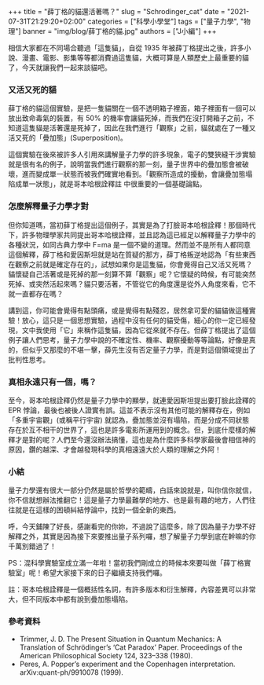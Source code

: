 +++
title = "薛丁格的貓還活著嗎？"
slug = "Schrodinger_cat"
date = "2021-07-31T21:29:20+02:00"
categories = ["科學小學堂"]
tags = ["量子力學", "物理"]
banner = "img/blog/薛丁格的貓.jpg"
authors = ["J小編"]
+++

相信大家都在不同場合聽過「這隻貓」，自從 1935 年被薛丁格提出之後，許多小說、漫畫、電影、影集等等都消費過這隻貓，大概可算是人類歷史上最重要的貓了，今天就讓我們一起來談貓吧。

### 又活又死的貓

薛丁格的貓這個實驗，是把一隻貓關在一個不透明箱子裡面，箱子裡面有一個可以放出致命毒氣的裝置，有 50% 的機率會讓貓死掉，而我們在沒打開箱子之前，不知道這隻貓是活著還是死掉了，因此在我們進行「觀察」之前，貓就處在了一種又活又死的「疊加態」(Superposition)。

這個實驗在後來被許多人引用來講解量子力學的許多現象，電子的雙狹縫干涉實驗就是很有名的例子，說明當我們進行觀察的那一刻，量子世界中的疊加態會被破壞，進而變成單一狀態而被我們確實地看到。「觀察所造成的擾動，會讓疊加態塌陷成單一狀態」，就是哥本哈根詮釋註 中很重要的一個基礎論點。

### 怎麼解釋量子力學才對

但你知道嗎，當初薛丁格提出這個例子，其實是為了打臉哥本哈根詮釋！那個時代下，許多物理學家共同提出哥本哈根詮釋，並且認為這已經足以解釋量子力學中的各種狀況，如同古典力學中 F=ma 是一個不變的道理。然而並不是所有人都同意這個解釋，薛丁格和愛因斯坦就是站在質疑的那方，薛丁格叛逆地認為「有些東西在觀察之前就是確定存在的」，試想如果你是這隻貓，你會覺得自己又活又死嗎？貓懷疑自己活著或是死掉的那一刻算不算「觀察」呢？它懷疑的時候，有可能突然死掉、或突然活起來嗎？貓只要活著，不管從它的角度還是從外人角度來看，它不就一直都存在嗎？

講到這，你可能會覺得有點頭痛，或是覺得有點殘忍，居然拿可愛的貓貓做這種實驗！放心，這只是一個思想實驗，過程中沒有任何的貓受傷，細心的你一定已經發現，文中我使用「它」來稱作這隻貓，因為它從來就不存在。但薛丁格提出了這個例子讓人們思考，量子力學中說的不確定性、機率、觀察擾動等等論點，好像是真的，但似乎又那麼的不堪一擊，薛先生沒有否定量子力學，而是對這個領域提出了批判性思考。

### 真相永遠只有一個，嗎？

至今，哥本哈根詮釋仍然是量子力學中的顯學，就連愛因斯坦提出要打臉此詮釋的 EPR 悖論，最後也被後人證實有誤。這並不表示沒有其他可能的解釋存在，例如「多重宇宙觀」(或稱平行宇宙) 就認為，疊加態並沒有塌陷，而是分成不同狀態存在於互不相干的世界了，這也是許多電影所運用到的概念。但，到底什麼樣的解釋才是對的呢？人們至今還沒辦法搞懂，這也是為什麼許多科學家最後會相信神的原因，鑽的越深、才會越發現科學的真相遠遠大於人類的理解之外阿！

### 小結

量子力學還有很大一部分仍然是屬於哲學的範疇，白話來說就是，叫你信你就信，你不信就想辦法推翻它！這是量子力學最難學的地方、也是最有趣的地方，人們往往就是在這樣的困頓糾結悖論中，找到一個全新的東西。

呼，今天鋪陳了好長，感謝看完的你妳，不過說了這麼多，除了因為量子力學不好解釋之外，其實是因為接下來要推出量子系列囉，想了解量子力學到底在幹嘛的你千萬別錯過了！

PS：混科學實驗室成立滿一年啦！當初我們剛成立的時候本來要叫做「薛丁格實驗室」呢！希望大家接下來的日子繼續支持我們囉。

註：哥本哈根詮釋是一個概括性名詞，有許多版本和衍生解釋，內容差異可以非常大，但不同版本中都有說到疊加態塌陷。

### 參考資料
- Trimmer, J. D. The Present Situation in Quantum Mechanics: A Translation of Schrödinger’s ‘Cat Paradox’ Paper. Proceedings of the American Philosophical Society 124, 323–338 (1980).
- Peres, A. Popper’s experiment and the Copenhagen interpretation. arXiv:quant-ph/9910078 (1999).